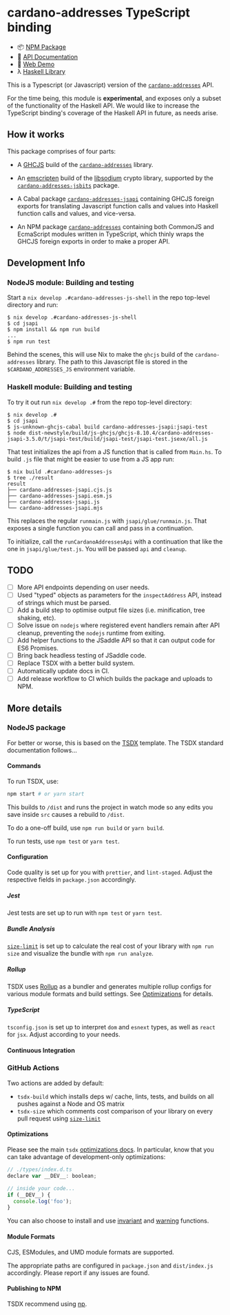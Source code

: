 # cardano-addresses TypeScript binding

- 📦 [NPM Package](https://www.npmjs.com/package/cardano-addresses)
- 📗 [API Documentation](https://IntersectMBO.github.io/cardano-addresses/typescript/)
- 🎇 [Web Demo](https://IntersectMBO.github.io/cardano-addresses/demo/)
- λ [Haskell Library](https://IntersectMBO.github.io/cardano-addresses/haddock/)

This is a Typescript (or Javascript) version of the
[`cardano-addresses`](https://github.com/IntersectMBO/cardano-addresses)
API.

For the time being, this module is **experimental**, and exposes only
a subset of the functionality of the Haskell API. We would like to
increase the TypeScript binding's coverage of the Haskell API in
future, as needs arise.

## How it works

This package comprises of four parts:

 * A [GHCJS](https://github.com/ghcjs/ghcjs) build of the
   [`cardano-addresses`](../core/cardano-addresses.cabal) library.

 * An [emscripten](https://emscripten.org/) build of the
   [libsodium](https://github.com/input-output-hk/libsodium) crypto library,
   supported by the [`cardano-addresses-jsbits`](../jsbits/cardano-addresses-jsbits.cabal) package.

 * A Cabal package [`cardano-addresses-jsapi`](./cardano-addresses-jsapi.cabal)
   containing GHCJS foreign exports for translating Javascript
   function calls and values into Haskell function calls and values,
   and vice-versa.

 * An NPM package [`cardano-addresses`](./package.json) containing both
   CommonJS and EcmaScript modules written in TypeScript, which thinly
   wraps the GHCJS foreign exports in order to make a proper API.

## Development Info

### NodeJS module: Building and testing

Start a `nix develop .#cardano-addresses-js-shell` in the repo top-level directory and run:

```shell
$ nix develop .#cardano-addresses-js-shell
$ cd jsapi
$ npm install && npm run build
...
$ npm run test
```

Behind the scenes, this will use Nix to make the `ghcjs` build of the `cardano-addresses` library. The path to this Javascript file is stored in the `$CARDANO_ADDRESSES_JS` environment variable.

### Haskell module: Building and testing

To try it out run `nix develop .#` from the repo top-level directory:

```shell
$ nix develop .#
$ cd jsapi
$ js-unknown-ghcjs-cabal build cardano-addresses-jsapi:jsapi-test
$ node dist-newstyle/build/js-ghcjs/ghcjs-8.10.4/cardano-addresses-jsapi-3.5.0/t/jsapi-test/build/jsapi-test/jsapi-test.jsexe/all.js
```

That test initializes the api from a JS function that is called from `Main.hs`. To build `.js` file that might be easier to use from a JS app run:

```shell
$ nix build .#cardano-addresses-js
$ tree ./result
result
├── cardano-addresses-jsapi.cjs.js
├── cardano-addresses-jsapi.esm.js
├── cardano-addresses-jsapi.js
└── cardano-addresses-jsapi.mjs
```

This replaces the regular `runmain.js` with `jsapi/glue/runmain.js`. That exposes a single function you can call and pass in a continuation.

To initialize, call the `runCardanoAddressesApi` with a continuation that like the one in `jsapi/glue/test.js`. You will be passed `api` and `cleanup`.

## TODO

- [ ] More API endpoints depending on user needs.
- [ ] Used "typed" objects as parameters for the `inspectAddress` API, instead of strings which must be parsed.
- [ ] Add a build step to optimise output file sizes (i.e. minification, tree shaking, etc).
- [ ] Solve issue on `nodejs` where registered event handlers remain after API cleanup, preventing the `nodejs` runtime from exiting.
- [ ] Add helper functions to the JSaddle API so that it can output code for ES6 Promises.
- [ ] Bring back headless testing of JSaddle code.
- [ ] Replace TSDX with a better build system.
- [ ] Automatically update docs in CI.
- [ ] Add release workflow to CI which builds the package and uploads to NPM.

## More details

### NodeJS package

For better or worse, this is based on the
[TSDX](https://github.com/palmerhq/tsdx) template. The TSDX standard
documentation follows...

#### Commands

To run TSDX, use:

```bash
npm start # or yarn start
```

This builds to `/dist` and runs the project in watch mode so any edits you save inside `src` causes a rebuild to `/dist`.

To do a one-off build, use `npm run build` or `yarn build`.

To run tests, use `npm test` or `yarn test`.

#### Configuration

Code quality is set up for you with `prettier`, and `lint-staged`. Adjust the respective fields in `package.json` accordingly.

##### Jest

Jest tests are set up to run with `npm test` or `yarn test`.

##### Bundle Analysis

[`size-limit`](https://github.com/ai/size-limit) is set up to calculate the real cost of your library with `npm run size` and visualize the bundle with `npm run analyze`.

##### Rollup

TSDX uses [Rollup](https://rollupjs.org) as a bundler and generates multiple rollup configs for various module formats and build settings. See [Optimizations](#optimizations) for details.

##### TypeScript

`tsconfig.json` is set up to interpret `dom` and `esnext` types, as well as `react` for `jsx`. Adjust according to your needs.

#### Continuous Integration

### GitHub Actions

Two actions are added by default:

- `tsdx-build` which installs deps w/ cache, lints, tests, and builds on all pushes against a Node and OS matrix
- `tsdx-size` which comments cost comparison of your library on every pull request using [`size-limit`](https://github.com/ai/size-limit)

#### Optimizations

Please see the main `tsdx` [optimizations docs](https://github.com/palmerhq/tsdx#optimizations). In particular, know that you can take advantage of development-only optimizations:

```js
// ./types/index.d.ts
declare var __DEV__: boolean;

// inside your code...
if (__DEV__) {
  console.log('foo');
}
```

You can also choose to install and use [invariant](https://github.com/palmerhq/tsdx#invariant) and [warning](https://github.com/palmerhq/tsdx#warning) functions.

#### Module Formats

CJS, ESModules, and UMD module formats are supported.

The appropriate paths are configured in `package.json` and `dist/index.js` accordingly. Please report if any issues are found.

#### Publishing to NPM

TSDX recommend using [np](https://github.com/sindresorhus/np).
